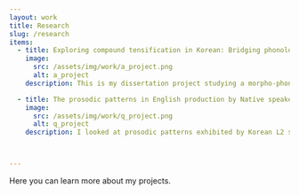 ```yaml
---
layout: work
title: Research
slug: /research
items:
  - title: Exploring compound tensification in Korean: Bridging phonology, phonetics, and morphology
    image:
      src: /assets/img/work/a_project.png
      alt: a_project
    description: This is my dissertation project studying a morpho-phonological process in Korean called 'sai-sios', or compound tensification. This process causes a plain obstruent in the initial position of the second noun in a noun + noun compound to become tense. Compound tensification is interesting since it's not fully predictable when it will occur and what happens to the pronunciations when it does. While previous studies have looked at possible contributing factors, like frequency and the word origins, using mainly dictionaries and survey responses, I look at actual pronunciations with data from a corpus and a production experiment. I'm asking questions like, how is compound tensification manifested in actual speech? And, as described in the traditional literature, can we say there is a categorical distinction between tense stops derived from compound tensification and underlying plain tense stops? So far, I have results from the corpus study, which show that morphological context, whether the stops are in simplex nouns or compounds, makes a difference in the phonetic realizations in the direction that the contrast between plain and tense stops seems to be neutralized in compounds. But because of the sparsity issue in the corpus data, I’m currently investigating this further in a more controlled production experiment to see if we observe a similar pattern or something different. What I’m also interested in looking at are variations across speakers and lexical items, so that I can better understand what parts of the phonetic patterns arise from speaker-individual tendencies and lexicalization and how they are tied to the phonological grammar.

  - title: The prosodic patterns in English production by Native speakers and Korean speakers of English
    image:
      src: /assets/img/work/q_project.png
      alt: q_project
    description: I looked at prosodic patterns exhibited by Korean L2 speakers of English compared to those of native speakers. Since English and Korean are prosodically distinct languages, I expected unique patterns to arise for Korean L2 speakers, mainly due to L1 interference. Specifically, I hypothesized that the difference would stem from phrase edges being more prominent in Korean. This hypothesis is supported by the result that shows that L2 speakers are more consistently affected by boundary effects. It further shows that specific prosodic characteristics of L1 shape the realization of L2 speech, which helps us understand why L2 speech sounds distinct from L1 systematically.



---
```

Here you can learn more about my projects.
<br />
<br />
